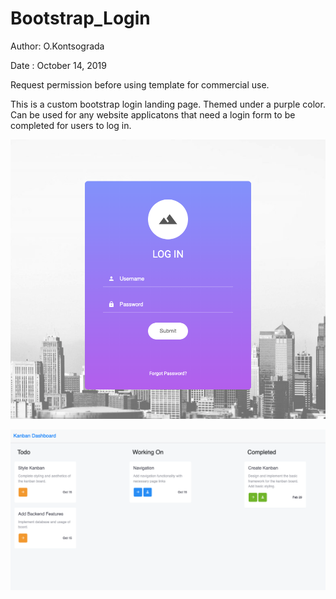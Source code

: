 # Bootstrap_Login

Author: O.Kontsograda

Date  : October 14, 2019


Request permission before using template for commercial use.

This is a custom bootstrap login landing page. Themed under a purple color. Can be used for any website applicatons that need a login form to be completed for users to log in. 

![Image description](screenshot_login_form.png)


![Image description](dashboard_screenshot.png)
